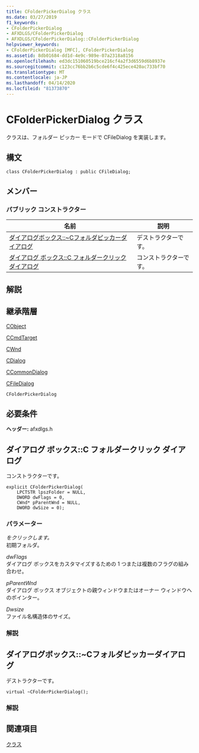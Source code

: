 ```yaml
---
title: CFolderPickerDialog クラス
ms.date: 03/27/2019
f1_keywords:
- CFolderPickerDialog
- AFXDLGS/CFolderPickerDialog
- AFXDLGS/CFolderPickerDialog::CFolderPickerDialog
helpviewer_keywords:
- CFolderPickerDialog [MFC], CFolderPickerDialog
ms.assetid: 8db01684-dd1d-4e9c-989e-07a2318a8156
ms.openlocfilehash: ed3dc151060519bce216cf4a2f3d6559d6b8937e
ms.sourcegitcommit: c123cc76bb2b6c5cde6f4c425ece420ac733bf70
ms.translationtype: MT
ms.contentlocale: ja-JP
ms.lasthandoff: 04/14/2020
ms.locfileid: "81373870"
---
```

# <a name="cfolderpickerdialog-class"></a>CFolderPickerDialog クラス

クラスは、フォルダー ピッカー モードで CFileDialog を実装します。

## <a name="syntax"></a>構文

```
class CFolderPickerDialog : public CFileDialog;
```

## <a name="members"></a>メンバー

### <a name="public-constructors"></a>パブリック コンストラクター

|名前|説明|
|----------|-----------------|
|[ダイアログボックス::~Cフォルダピッカーダイアログ](#_dtorcfolderpickerdialog)|デストラクターです。|
|[ダイアログ ボックス::C フォルダークリック ダイアログ](#cfolderpickerdialog)|コンストラクターです。|

## <a name="remarks"></a>解説

## <a name="inheritance-hierarchy"></a>継承階層

[CObject](../../mfc/reference/cobject-class.md)

[CCmdTarget](../../mfc/reference/ccmdtarget-class.md)

[CWnd](../../mfc/reference/cwnd-class.md)

[CDialog](../../mfc/reference/cdialog-class.md)

[CCommonDialog](../../mfc/reference/ccommondialog-class.md)

[CFileDialog](../../mfc/reference/cfiledialog-class.md)

`CFolderPickerDialog`

## <a name="requirements"></a>必要条件

**ヘッダー:** afxdlgs.h

## <a name="cfolderpickerdialogcfolderpickerdialog"></a><a name="cfolderpickerdialog"></a>ダイアログ ボックス::C フォルダークリック ダイアログ

コンストラクターです。

```
explicit CFolderPickerDialog(
    LPCTSTR lpszFolder = NULL,
    DWORD dwFlags = 0,
    CWnd* pParentWnd = NULL,
    DWORD dwSize = 0);
```

### <a name="parameters"></a>パラメーター

*をクリックします。*<br/>
初期フォルダ。

*dwFlags*<br/>
ダイアログ ボックスをカスタマイズするための 1 つまたは複数のフラグの組み合わせ。

*pParentWnd*<br/>
ダイアログ ボックス オブジェクトの親ウィンドウまたはオーナー ウィンドウへのポインター。

*Dwsize*<br/>
ファイル名構造体のサイズ。

### <a name="remarks"></a>解説

## <a name="cfolderpickerdialogcfolderpickerdialog"></a><a name="_dtorcfolderpickerdialog"></a>ダイアログボックス::~Cフォルダピッカーダイアログ

デストラクターです。

```
virtual ~CFolderPickerDialog();
```

### <a name="remarks"></a>解説

## <a name="see-also"></a>関連項目

[クラス](../../mfc/reference/mfc-classes.md)
